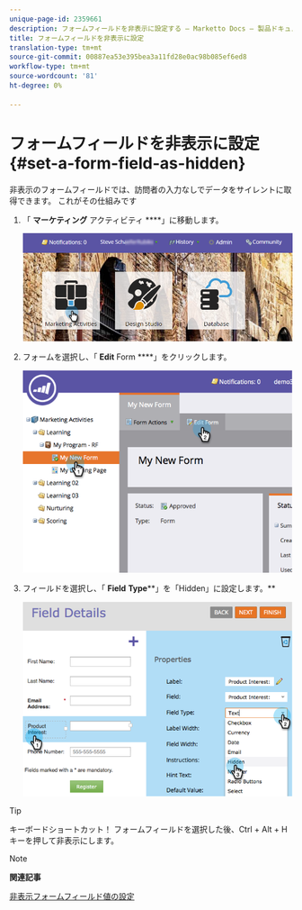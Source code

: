 ```yaml
---
unique-page-id: 2359661
description: フォームフィールドを非表示に設定する — Marketto Docs — 製品ドキュメント
title: フォームフィールドを非表示に設定
translation-type: tm+mt
source-git-commit: 00887ea53e395bea3a11fd28e0ac98b085ef6ed8
workflow-type: tm+mt
source-wordcount: '81'
ht-degree: 0%

---
```



# フォームフィールドを非表示に設定 {#set-a-form-field-as-hidden}

非表示のフォームフィールドでは、訪問者の入力なしでデータをサイレントに取得できます。 これがその仕組みです

1. 「 **マーケティング** アクティビティ ****」に移動します。

   ![](assets/login-marketing-activities-3.png)

1. フォームを選択し、「 **Edit** Form ****」をクリックします。

   ![](assets/image2014-9-15-12-3a58-3a47.png)

1. フィールドを選択し、「 **Field** **Type****」を「Hidden」に設定します。**

   ![](assets/image2014-9-15-12-3a58-3a56.png)

>[!TIP]
>
>キーボードショートカット！ フォームフィールドを選択した後、Ctrl + Alt + Hキーを押して非表示にします。

>[!NOTE]
>
>**関連記事**
>
>[非表示フォームフィールド値の設定](set-a-hidden-form-field-value.md)

